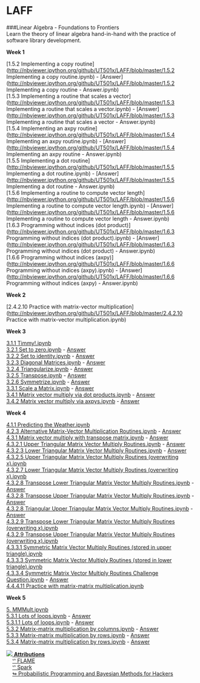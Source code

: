 LAFF
====
###Linear Algebra - Foundations to Frontiers  
Learn the theory of linear algebra hand-in-hand with the practice of software library development.

**Week 1**

[1.5.2 Implementing a copy routine](http://nbviewer.ipython.org/github/UT501x/LAFF/blob/master/1.5.2 Implementing a copy routine.ipynb) - [Answer](http://nbviewer.ipython.org/github/UT501x/LAFF/blob/master/1.5.2 Implementing a copy routine - Answer.ipynb)  
[1.5.3 Implementing a routine that scales a vector](http://nbviewer.ipython.org/github/UT501x/LAFF/blob/master/1.5.3 Implementing a routine that scales a vector.ipynb) - [Answer](http://nbviewer.ipython.org/github/UT501x/LAFF/blob/master/1.5.3 Implementing a routine that scales a vector - Answer.ipynb)  
[1.5.4 Implementing an axpy routine](http://nbviewer.ipython.org/github/UT501x/LAFF/blob/master/1.5.4 Implementing an axpy routine.ipynb) - [Answer](http://nbviewer.ipython.org/github/UT501x/LAFF/blob/master/1.5.4 Implementing an axpy routine - Answer.ipynb)  
[1.5.5 Implementing a dot routine](http://nbviewer.ipython.org/github/UT501x/LAFF/blob/master/1.5.5 Implementing a dot routine.ipynb) - [Answer](http://nbviewer.ipython.org/github/UT501x/LAFF/blob/master/1.5.5 Implementing a dot routine - Answer.ipynb)  
[1.5.6 Implementing a routine to compute vector length](http://nbviewer.ipython.org/github/UT501x/LAFF/blob/master/1.5.6 Implementing a routine to compute vector length.ipynb) - [Answer](http://nbviewer.ipython.org/github/UT501x/LAFF/blob/master/1.5.6 Implementing a routine to compute vector length - Answer.ipynb)  
[1.6.3 Programming without indices (dot product)](http://nbviewer.ipython.org/github/UT501x/LAFF/blob/master/1.6.3 Programming without indices (dot product).ipynb) - [Answer](http://nbviewer.ipython.org/github/UT501x/LAFF/blob/master/1.6.3 Programming without indices \(dot product\) - Answer.ipynb)  
[1.6.6 Programming without indices (axpy)](http://nbviewer.ipython.org/github/UT501x/LAFF/blob/master/1.6.6 Programming without indices (axpy).ipynb) - [Answer](http://nbviewer.ipython.org/github/UT501x/LAFF/blob/master/1.6.6 Programming without indices \(axpy\) - Answer.ipynb)

**Week 2**

[2.4.2.10 Practice with matrix-vector multiplication](http://nbviewer.ipython.org/github/UT501x/LAFF/blob/master/2.4.2.10 Practice with matrix-vector multiplication.ipynb)

**Week 3**

[3.1.1 Timmy!.ipynb](http://nbviewer.ipython.org/github/UT501x/LAFF/blob/master/3.1.1%20Timmy%21.ipynb)   
[3.2.1 Set to zero.ipynb](http://nbviewer.ipython.org/github/UT501x/LAFF/blob/master/3.2.1%20Set%20to%20zero.ipynb) - [Answer](http://nbviewer.ipython.org/github/UT501x/LAFF/blob/master/3.2.1%20Set%20to%20zero%20-%20Answer.ipynb)   
[3.2.2 Set to identity.ipynb](http://nbviewer.ipython.org/github/UT501x/LAFF/blob/master/3.2.2%20Set%20to%20identity.ipynb) - [Answer](http://nbviewer.ipython.org/github/UT501x/LAFF/blob/master/3.2.2%20Set%20to%20identity%20-%20Answer.ipynb)   
[3.2.3 Diagonal Matrices.ipynb](http://nbviewer.ipython.org/github/UT501x/LAFF/blob/master/3.2.3%20Diagonal%20Matrices.ipynb) - [Answer](http://nbviewer.ipython.org/github/UT501x/LAFF/blob/master/3.2.3%20Diagonal%20Matrices%20-%20Answer.ipynb)   
[3.2.4 Triangularize.ipynb](http://nbviewer.ipython.org/github/UT501x/LAFF/blob/master/3.2.4%20Triangularize.ipynb) - [Answer](http://nbviewer.ipython.org/github/UT501x/LAFF/blob/master/3.2.4%20Triangularize%20-%20Answer.ipynb)   
[3.2.5 Transpose.ipynb](http://nbviewer.ipython.org/github/UT501x/LAFF/blob/master/3.2.5%20Transpose.ipynb) - [Answer](http://nbviewer.ipython.org/github/UT501x/LAFF/blob/master/3.2.5%20Transpose%20-%20Answer.ipynb)   
[3.2.6 Symmetrize.ipynb](http://nbviewer.ipython.org/github/UT501x/LAFF/blob/master/3.2.6%20Symmetrize.ipynb) - [Answer](http://nbviewer.ipython.org/github/UT501x/LAFF/blob/master/3.2.6%20Symmetrize%20-%20Answer.ipynb)   
[3.3.1 Scale a Matrix.ipynb](http://nbviewer.ipython.org/github/UT501x/LAFF/blob/master/3.3.1%20Scale%20a%20Matrix.ipynb) - [Answer](http://nbviewer.ipython.org/github/UT501x/LAFF/blob/master/3.3.1%20Scale%20a%20Matrix%20-%20Answer.ipynb)   
[3.4.1 Matrix vector multiply via dot products.ipynb](http://nbviewer.ipython.org/github/UT501x/LAFF/blob/master/3.4.1%20Matrix%20vector%20multiply%20via%20dot%20products.ipynb) - [Answer](http://nbviewer.ipython.org/github/UT501x/LAFF/blob/master/3.4.1%20Matrix%20vector%20multiply%20via%20dot%20products%20-%20Answer.ipynb)   
[3.4.2 Matrix vector multiply via axpys.ipynb](http://nbviewer.ipython.org/github/UT501x/LAFF/blob/master/3.4.2%20Matrix%20vector%20multiply%20via%20axpys.ipynb) - [Answer](http://nbviewer.ipython.org/github/UT501x/LAFF/blob/master/3.4.2%20Matrix%20vector%20multiply%20via%20axpys%20-%20Answer.ipynb)   

**Week 4**

[4.1.1 Predicting the Weather.ipynb](http://nbviewer.ipython.org/github/UT501x/LAFF/blob/master/4.1.1%20Predicting%20the%20Weather.ipynb)   
[4.2.3 Alternative Matrix-Vector Multiplication Routines.ipynb](http://nbviewer.ipython.org/github/UT501x/LAFF/blob/master/4.2.3%20Alternative%20Matrix-Vector%20Multiplication%20Routines.ipynb) - [Answer](http://nbviewer.ipython.org/github/UT501x/LAFF/blob/master/4.2.3%20Alternative%20Matrix-Vector%20Multiplication%20Routines%20-%20Answer.ipynb)   
[4.3.1 Matrix vector multiply with transpose matrix.ipynb](http://nbviewer.ipython.org/github/UT501x/LAFF/blob/master/4.3.1%20Matrix%20vector%20multiply%20with%20transpose%20matrix.ipynb) - [Answer](http://nbviewer.ipython.org/github/UT501x/LAFF/blob/master/4.3.1%20Matrix%20vector%20multiply%20with%20transpose%20matrix%20-%20Answer.ipynb)   
[4.3.2.1 Upper Triangular Matrix Vector Multiply Routines.ipynb](http://nbviewer.ipython.org/github/UT501x/LAFF/blob/master/4.3.2.1%20Upper%20Triangular%20Matrix%20Vector%20Multiply%20Routines.ipynb) - [Answer](http://nbviewer.ipython.org/github/UT501x/LAFF/blob/master/4.3.2.1%20Upper%20Triangular%20Matrix%20Vector%20Multiply%20Routines%20-%20Answer.ipynb)   
[4.3.2.3 Lower Triangular Matrix Vector Multiply Routines.ipynb](http://nbviewer.ipython.org/github/UT501x/LAFF/blob/master/4.3.2.3%20Lower%20Triangular%20Matrix%20Vector%20Multiply%20Routines.ipynb) - [Answer](http://nbviewer.ipython.org/github/UT501x/LAFF/blob/master/4.3.2.3%20Lower%20Triangular%20Matrix%20Vector%20Multiply%20Routines%20-%20Answer.ipynb)   
[4.3.2.5 Upper Triangular Matrix Vector Multiply Routines (overwriting x).ipynb](http://nbviewer.ipython.org/github/UT501x/LAFF/blob/master/4.3.2.5%20Upper%20Triangular%20Matrix%20Vector%20Multiply%20Routines%20%28overwriting%20x%29.ipynb)   
[4.3.2.7 Lower Triangular Matrix Vector Multiply Routines (overwriting x).ipynb](http://nbviewer.ipython.org/github/UT501x/LAFF/blob/master/4.3.2.7%20Lower%20Triangular%20Matrix%20Vector%20Multiply%20Routines%20%28overwriting%20x%29.ipynb)   
[4.3.2.8 Transpose Lower Triangular Matrix Vector Multiply Routines.ipynb](http://nbviewer.ipython.org/github/UT501x/LAFF/blob/master/4.3.2.8%20Transpose%20Lower%20Triangular%20Matrix%20Vector%20Multiply%20Routines.ipynb) - [Answer](http://nbviewer.ipython.org/github/UT501x/LAFF/blob/master/4.3.2.8%20Transpose%20Lower%20Triangular%20Matrix%20Vector%20Multiply%20Routines%20-%20Answer.ipynb)   
[4.3.2.8 Transpose Upper Triangular Matrix Vector Multiply Routines.ipynb](http://nbviewer.ipython.org/github/UT501x/LAFF/blob/master/4.3.2.8%20Transpose%20Upper%20Triangular%20Matrix%20Vector%20Multiply%20Routines.ipynb) - [Answer](http://nbviewer.ipython.org/github/UT501x/LAFF/blob/master/4.3.2.8%20Transpose%20Upper%20Triangular%20Matrix%20Vector%20Multiply%20Routines%20-%20Answer.ipynb)   
[4.3.2.8 Triangular Upper Triangular Matrix Vector Multiply Routines.ipynb](http://nbviewer.ipython.org/github/UT501x/LAFF/blob/master/4.3.2.8%20Triangular%20Upper%20Triangular%20Matrix%20Vector%20Multiply%20Routines.ipynb) - [Answer](http://nbviewer.ipython.org/github/UT501x/LAFF/blob/master/4.3.2.8%20Triangular%20Upper%20Triangular%20Matrix%20Vector%20Multiply%20Routines%20-%20Answer.ipynb)   
[4.3.2.9 Transpose Lower Triangular Matrix Vector Multiply Routines (overwriting x).ipynb](http://nbviewer.ipython.org/github/UT501x/LAFF/blob/master/4.3.2.9%20Transpose%20Lower%20Triangular%20Matrix%20Vector%20Multiply%20Routines%20%28overwriting%20x%29.ipynb)   
[4.3.2.9 Transpose Upper Triangular Matrix Vector Multiply Routines (overwriting x).ipynb](http://nbviewer.ipython.org/github/UT501x/LAFF/blob/master/4.3.2.9%20Transpose%20Upper%20Triangular%20Matrix%20Vector%20Multiply%20Routines%20%28overwriting%20x%29.ipynb)   
[4.3.3.1 Symmetric Matrix Vector Multiply Routines (stored in upper triangle).ipynb](http://nbviewer.ipython.org/github/UT501x/LAFF/blob/master/4.3.3.1%20Symmetric%20Matrix%20Vector%20Multiply%20Routines%20%28stored%20in%20upper%20triangle%29.ipynb)   
[4.3.3.3 Symmetric Matrix Vector Multiply Routines (stored in lower triangle).ipynb](http://nbviewer.ipython.org/github/UT501x/LAFF/blob/master/4.3.3.3%20Symmetric%20Matrix%20Vector%20Multiply%20Routines%20%28stored%20in%20lower%20triangle%29.ipynb)   
[4.3.3.4 Symmetric Matrix Vector Multiply Routines Challenge Question.ipynb](http://nbviewer.ipython.org/github/UT501x/LAFF/blob/master/4.3.3.4%20Symmetric%20Matrix%20Vector%20Multiply%20Routines%20Challenge%20Question.ipynb) - [Answer](http://nbviewer.ipython.org/github/UT501x/LAFF/blob/master/4.3.3.4%20Symmetric%20Matrix%20Vector%20Multiply%20Routines%20Challenge%20Question%20-%20Answer.ipynb)   
[4.4.4.11 Practice with matrix-matrix multiplication.ipynb](http://nbviewer.ipython.org/github/UT501x/LAFF/blob/master/4.4.4.11%20Practice%20with%20matrix-matrix%20multiplication.ipynb)   

**Week 5**

[5. MMMult.ipynb](http://nbviewer.ipython.org/github/UT501x/LAFF/blob/master/5.%20MMMult.ipynb)   
[5.3.1 Lots of loops.ipynb](http://nbviewer.ipython.org/github/UT501x/LAFF/blob/master/5.3.1%20Lots%20of%20loops.ipynb) - [Answer](http://nbviewer.ipython.org/github/UT501x/LAFF/blob/master/5.3.1%20Lots%20of%20loops%20-%20Answer.ipynb)   
[5.3.1.1 Lots of loops.ipynb](http://nbviewer.ipython.org/github/UT501x/LAFF/blob/master/5.3.1.1%20Lots%20of%20loops.ipynb) - [Answer](http://nbviewer.ipython.org/github/UT501x/LAFF/blob/master/5.3.1.1%20Lots%20of%20loops%20-%20Answer.ipynb)   
[5.3.2 Matrix-matrix multiplication by columns.ipynb](http://nbviewer.ipython.org/github/UT501x/LAFF/blob/master/5.3.2%20Matrix-matrix%20multiplication%20by%20columns.ipynb) - [Answer](http://nbviewer.ipython.org/github/UT501x/LAFF/blob/master/5.3.2%20Matrix-matrix%20multiplication%20by%20columns%20-%20Answer.ipynb)   
[5.3.3 Matrix-matrix multiplication by rows.ipynb](http://nbviewer.ipython.org/github/UT501x/LAFF/blob/master/5.3.3%20Matrix-matrix%20multiplication%20by%20rows.ipynb) - [Answer](http://nbviewer.ipython.org/github/UT501x/LAFF/blob/master/5.3.3%20Matrix-matrix%20multiplication%20by%20rows%20-%20Answer.ipynb)   
[5.3.4 Matrix-matrix multiplication by rows.ipynb](http://nbviewer.ipython.org/github/UT501x/LAFF/blob/master/5.3.4%20Matrix-matrix%20multiplication%20by%20rows.ipynb) - [Answer](http://nbviewer.ipython.org/github/UT501x/LAFF/blob/master/5.3.4%20Matrix-matrix%20multiplication%20by%20rows%20-%20Answer.ipynb)   


<a href="http://www.curatorscode.org" target="_blank"> <img src="https://raw.github.com/UT501x/shared/master/icons/badges/dark-2.png"/> <strong>Attributions</strong> </a>  
&nbsp;&nbsp;&nbsp;&nbsp;[&#x1525; FLAME](http://www.cs.utexas.edu/~flame)  
&nbsp;&nbsp;&nbsp;&nbsp;[&#x1525; Spark](http://www.cs.utexas.edu/users/flame/Spark)  
&nbsp;&nbsp;&nbsp;&nbsp;[&#x21ac; Probabilistic Programming and Bayesian Methods for Hackers](http://nbviewer.ipython.org/github/CamDavidsonPilon/Probabilistic-Programming-and-Bayesian-Methods-for-Hackers/blob/master/Prologue/Prologue.ipynb)  
